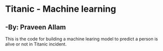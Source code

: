 # Titanic - Machine learning
## -By: Praveen Allam
This is the code for building a machine learing model to predict a person is alive or not in Titanic incident.

